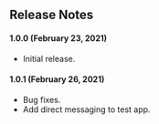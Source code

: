 ## Release Notes

#### 1.0.0 (February 23, 2021)

* Initial release.

#### 1.0.1 (February 26, 2021)

* Bug fixes.
* Add direct messaging to test app.